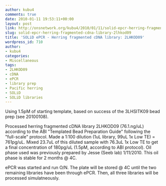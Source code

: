```yaml
---
author: kubu4
comments: true
date: 2010-01-11 19:53:11+00:00
layout: post
link: http://onsnetwork.org/kubu4/2010/01/11/solid-epcr-herring-fragmented-cdna-library-2lhkod09/
slug: solid-epcr-herring-fragmented-cdna-library-2lhkod09
title: 'SOLiD ePCR - Herring fragmented cDNA library: 2LHKOD09'
wordpress_id: 710
author:
- kubu4
categories:
- Miscellaneous
tags:
- 2LHKOD09
- cDNA
- ePCR
- library prep
- Pacific herring
- SOLiD
- SOLiD libraries
---
```


Using 1.5pM of starting template, based on success of the 3LHSITK09 bead prep (see 20100108).

Processed herring fragmented cDNA library 2LHKOD09 (76.1.ng/uL) according to the ABI "Templated Bead Preparation Guide" following the "full-scale" protocol. Made a 1:100 dilution (1uL library, 99uL 1x Low TE) = 761pg/uL. Mixed 23.7uL of this diluted sample with 76.3uL 1x Low TE to get a final concentration of 180pg/uL (1.5pM, according to ABI protocol). Oil phase used was previously prepared by Jesse (Seeb lab) 1/11/2010. This oil phase is stable for 2 months @ 4C.

ePCR was started and run O/N. The plate will be stored @ 4C until the two remaining libraries have been through ePCR. Then, all three libraries will be processed simulatneously.

